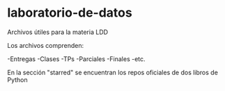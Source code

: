 # laboratorio-de-datos
Archivos útiles para la materia LDD

Los archivos comprenden:

-Entregas
-Clases
-TPs
-Parciales
-Finales
-etc.

En la sección "starred" se encuentran los repos oficiales de
dos libros de Python
